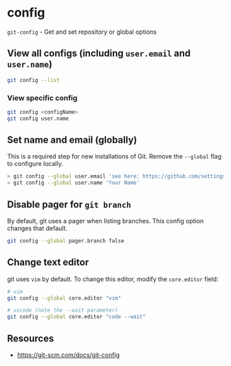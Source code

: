 # config

`git-config` - Get and set repository or global options

## View all configs (including `user.email` and `user.name`)
```bash
git config --list
```

### View specific config
```bash
git config <configName>
git config user.name
```

## Set name and email (globally)
This is a required step for new installations of Git. Remove the `--global` flag to configure locally.

```bash
> git config --global user.email 'see here: https://github.com/settings/emails'
> git config --global user.name 'Your Name'
```

## Disable pager for `git branch`
By default, git uses a pager when listing branches. This config option changes that default.

```bash
git config --global pager.branch false
```

## Change text editor
git uses `vim` by default. To change this editor, modify the `core.editor` field:
```bash
# vim
git config --global core.editor "vim"

# vscode (note the --wait parameter)
git config --global core.editor "code --wait"
```

## Resources
- https://git-scm.com/docs/git-config
